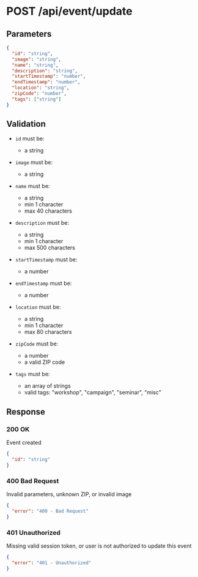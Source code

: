 # POST /api/event/update

## Parameters

```json
{
  "id": "string",
  "image": "string",
  "name": "string",
  "description": "string",
  "startTimestamp": "number",
  "endTimestamp": "number",
  "location": "string",
  "zipCode": "number",
  "tags": ["string"]
}
```

## Validation

- `id` must be:

  - a string

- `image` must be:

  - a string

- `name` must be:

  - a string
  - min 1 character
  - max 40 characters

- `description` must be:

  - a string
  - min 1 character
  - max 500 characters

- `startTimestamp` must be:

  - a number

- `endTimestamp` must be:

  - a number

- `location` must be:

  - a string
  - min 1 character
  - max 80 characters

- `zipCode` must be:

  - a number
  - a valid ZIP code

- `tags` must be:

  - an array of strings
  - valid tags: "workshop", "campaign", "seminar", "misc"

## Response

### 200 OK

Event created

```json
{
  "id": "string"
}
```

### 400 Bad Request

Invalid parameters, unknown ZIP, or invalid image

```json
{
  "error": "400 - Bad Request"
}
```

### 401 Unauthorized

Missing valid session token, or user is not authorized to update this event

```json
{
  "error": "401 - Unauthorized"
}
```
